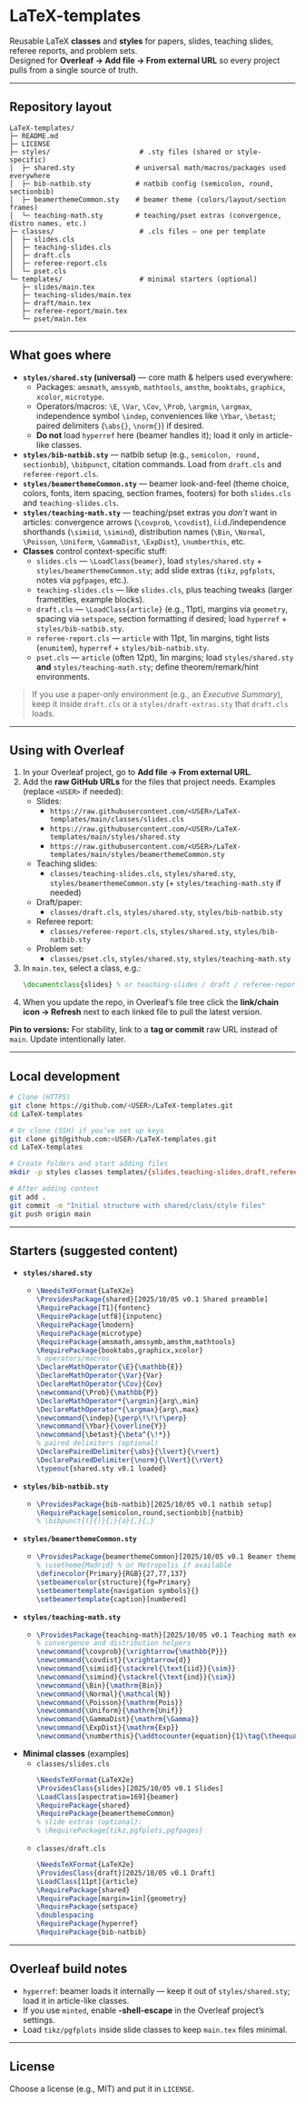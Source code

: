 # LaTeX-templates

Reusable LaTeX **classes** and **styles** for papers, slides, teaching slides, referee reports, and problem sets.  
Designed for **Overleaf → Add file → From external URL** so every project pulls from a single source of truth.

---

## Repository layout

```
LaTeX-templates/
├─ README.md
├─ LICENSE
├─ styles/                      # .sty files (shared or style-specific)
│  ├─ shared.sty               # universal math/macros/packages used everywhere
│  ├─ bib-natbib.sty           # natbib config (semicolon, round, sectionbib)
│  ├─ beamerthemeCommon.sty    # beamer theme (colors/layout/section frames)
│  └─ teaching-math.sty        # teaching/pset extras (convergence, distro names, etc.)
├─ classes/                     # .cls files — one per template
│  ├─ slides.cls
│  ├─ teaching-slides.cls
│  ├─ draft.cls
│  ├─ referee-report.cls
│  └─ pset.cls
└─ templates/                   # minimal starters (optional)
   ├─ slides/main.tex
   ├─ teaching-slides/main.tex
   ├─ draft/main.tex
   ├─ referee-report/main.tex
   └─ pset/main.tex
```

---

## What goes where

- **`styles/shared.sty` (universal)** — core math & helpers used everywhere:
  - Packages: `amsmath`, `amssymb`, `mathtools`, `amsthm`, `booktabs`, `graphicx`, `xcolor`, `microtype`.
  - Operators/macros: `\E`, `\Var`, `\Cov`, `\Prob`, `\argmin`, `\argmax`, independence symbol `\indep`, conveniences like `\Ybar`, `\betast`; paired delimiters (`\abs{}`, `\norm{}`) if desired.
  - **Do not** load `hyperref` here (beamer handles it); load it only in article-like classes.
- **`styles/bib-natbib.sty`** — natbib setup (e.g., `semicolon, round, sectionbib`), `\bibpunct`, citation commands. Load from `draft.cls` and `referee-report.cls`.
- **`styles/beamerthemeCommon.sty`** — beamer look-and-feel (theme choice, colors, fonts, item spacing, section frames, footers) for both `slides.cls` and `teaching-slides.cls`.
- **`styles/teaching-math.sty`** — teaching/pset extras you *don’t* want in articles: convergence arrows (`\covprob`, `\covdist`), i.i.d./independence shorthands (`\simiid`, `\simind`), distribution names (`\Bin`, `\Normal`, `\Poisson`, `\Uniform`, `\GammaDist`, `\ExpDist`), `\numberthis`, etc.
- **Classes** control context-specific stuff:
  - `slides.cls` — `\LoadClass{beamer}`, load `styles/shared.sty` + `styles/beamerthemeCommon.sty`; add slide extras (`tikz`, `pgfplots`, notes via `pgfpages`, etc.).
  - `teaching-slides.cls` — like `slides.cls`, plus teaching tweaks (larger frametitles, example blocks).
  - `draft.cls` — `\LoadClass{article}` (e.g., 11pt), margins via `geometry`, spacing via `setspace`, section formatting if desired; load `hyperref` + `styles/bib-natbib.sty`.
  - `referee-report.cls` — `article` with 11pt, 1in margins, tight lists (`enumitem`), `hyperref` + `styles/bib-natbib.sty`.
  - `pset.cls` — `article` (often 12pt), 1in margins; load `styles/shared.sty` **and** `styles/teaching-math.sty`; define theorem/remark/hint environments.

> If you use a paper-only environment (e.g., an *Executive Summary*), keep it inside `draft.cls` or a `styles/draft-extras.sty` that `draft.cls` loads.

---

## Using with Overleaf

1. In your Overleaf project, go to **Add file → From external URL**.
2. Add the **raw GitHub URLs** for the files that project needs. Examples (replace `<USER>` if needed):
   - Slides:
     - `https://raw.githubusercontent.com/<USER>/LaTeX-templates/main/classes/slides.cls`
     - `https://raw.githubusercontent.com/<USER>/LaTeX-templates/main/styles/shared.sty`
     - `https://raw.githubusercontent.com/<USER>/LaTeX-templates/main/styles/beamerthemeCommon.sty`
   - Teaching slides:
     - `classes/teaching-slides.cls`, `styles/shared.sty`, `styles/beamerthemeCommon.sty` (+ `styles/teaching-math.sty` if needed)
   - Draft/paper:
     - `classes/draft.cls`, `styles/shared.sty`, `styles/bib-natbib.sty`
   - Referee report:
     - `classes/referee-report.cls`, `styles/shared.sty`, `styles/bib-natbib.sty`
   - Problem set:
     - `classes/pset.cls`, `styles/shared.sty`, `styles/teaching-math.sty`
3. In `main.tex`, select a class, e.g.:
   ```tex
   \documentclass{slides} % or teaching-slides / draft / referee-report / pset
   ```
4. When you update the repo, in Overleaf’s file tree click the **link/chain icon → Refresh** next to each linked file to pull the latest version.

**Pin to versions:** For stability, link to a **tag or commit** raw URL instead of `main`. Update intentionally later.

---

## Local development

```bash
# Clone (HTTPS)
git clone https://github.com/<USER>/LaTeX-templates.git
cd LaTeX-templates

# Or clone (SSH) if you’ve set up keys
git clone git@github.com:<USER>/LaTeX-templates.git
cd LaTeX-templates

# Create folders and start adding files
mkdir -p styles classes templates/{slides,teaching-slides,draft,referee-report,pset}

# After adding content
git add .
git commit -m "Initial structure with shared/class/style files"
git push origin main
```

---

## Starters (suggested content)

- **`styles/shared.sty`**
  - ```tex
    \NeedsTeXFormat{LaTeX2e}
    \ProvidesPackage{shared}[2025/10/05 v0.1 Shared preamble]
    \RequirePackage[T1]{fontenc}
    \RequirePackage[utf8]{inputenc}
    \RequirePackage{lmodern}
    \RequirePackage{microtype}
    \RequirePackage{amsmath,amssymb,amsthm,mathtools}
    \RequirePackage{booktabs,graphicx,xcolor}
    % operators/macros
    \DeclareMathOperator{\E}{\mathbb{E}}
    \DeclareMathOperator{\Var}{Var}
    \DeclareMathOperator{\Cov}{Cov}
    \newcommand{\Prob}{\mathbb{P}}
    \DeclareMathOperator*{\argmin}{arg\,min}
    \DeclareMathOperator*{\argmax}{arg\,max}
    \newcommand{\indep}{\perp\!\!\!\perp}
    \newcommand{\Ybar}{\overline{Y}}
    \newcommand{\betast}{\beta^{\!*}}
    % paired delimiters (optional)
    \DeclarePairedDelimiter{\abs}{\lvert}{\rvert}
    \DeclarePairedDelimiter{\norm}{\lVert}{\rVert}
    \typeout{shared.sty v0.1 loaded}
    ```
- **`styles/bib-natbib.sty`**
  - ```tex
    \ProvidesPackage{bib-natbib}[2025/10/05 v0.1 natbib setup]
    \RequirePackage[semicolon,round,sectionbib]{natbib}
    % \bibpunct{(}{)}{;}{a}{,}{,}
    ```
- **`styles/beamerthemeCommon.sty`**
  - ```tex
    \ProvidesPackage{beamerthemeCommon}[2025/10/05 v0.1 Beamer theme]
    % \usetheme{Madrid} % or Metropolis if available
    \definecolor{Primary}{RGB}{27,77,137}
    \setbeamercolor{structure}{fg=Primary}
    \setbeamertemplate{navigation symbols}{}
    \setbeamertemplate{caption}[numbered]
    ```
- **`styles/teaching-math.sty`**
  - ```tex
    \ProvidesPackage{teaching-math}[2025/10/05 v0.1 Teaching math extras]
    % convergence and distribution helpers
    \newcommand{\covprob}{\xrightarrow{\mathbb{P}}}
    \newcommand{\covdist}{\xrightarrow{d}}
    \newcommand{\simiid}{\stackrel{\text{iid}}{\sim}}
    \newcommand{\simind}{\stackrel{\text{ind}}{\sim}}
    \newcommand{\Bin}{\mathrm{Bin}}
    \newcommand{\Normal}{\mathcal{N}}
    \newcommand{\Poisson}{\mathrm{Pois}}
    \newcommand{\Uniform}{\mathrm{Unif}}
    \newcommand{\GammaDist}{\mathrm{\Gamma}}
    \newcommand{\ExpDist}{\mathrm{Exp}}
    \newcommand{\numberthis}{\addtocounter{equation}{1}\tag{\theequation}}
    ```
- **Minimal classes** (examples)
  - `classes/slides.cls`
    ```tex
    \NeedsTeXFormat{LaTeX2e}
    \ProvidesClass{slides}[2025/10/05 v0.1 Slides]
    \LoadClass[aspectratio=169]{beamer}
    \RequirePackage{shared}
    \RequirePackage{beamerthemeCommon}
    % slide extras (optional):
    % \RequirePackage{tikz,pgfplots,pgfpages}
    ```
  - `classes/draft.cls`
    ```tex
    \NeedsTeXFormat{LaTeX2e}
    \ProvidesClass{draft}[2025/10/05 v0.1 Draft]
    \LoadClass[11pt]{article}
    \RequirePackage{shared}
    \RequirePackage[margin=1in]{geometry}
    \RequirePackage{setspace}
    \doublespacing
    \RequirePackage{hyperref}
    \RequirePackage{bib-natbib}
    ```

---

## Overleaf build notes

- `hyperref`: beamer loads it internally — keep it out of `styles/shared.sty`; load it in article-like classes.
- If you use `minted`, enable **-shell-escape** in the Overleaf project’s settings.
- Load `tikz/pgfplots` inside slide classes to keep `main.tex` files minimal.

---

## License

Choose a license (e.g., MIT) and put it in `LICENSE`.
